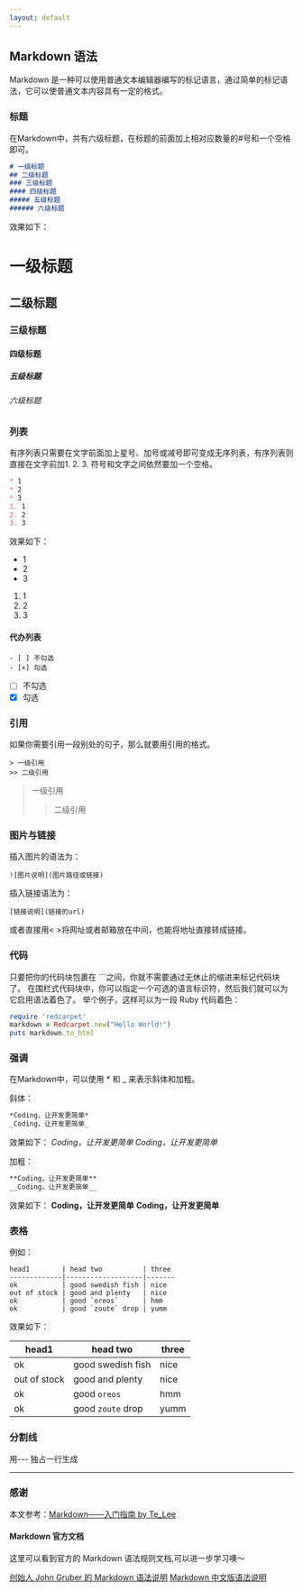```yaml
---
layout: default
---
```


## Markdown 语法
Markdown 是一种可以使用普通文本编辑器编写的标记语言，通过简单的标记语法，它可以使普通文本内容具有一定的格式。
### 标题
在Markdown中，共有六级标题，在标题的前面加上相对应数量的#号和一个空格即可。
```md
# 一级标题
## 二级标题
### 三级标题
#### 四级标题
##### 五级标题
###### 六级标题
```
效果如下：
# 一级标题
## 二级标题
### 三级标题
#### 四级标题
##### 五级标题
###### 六级标题
### 列表
有序列表只需要在文字前面加上星号、加号或减号即可变成无序列表，有序列表则直接在文字前加1. 2. 3. 符号和文字之间依然要加一个空格。
```md
* 1
* 2
* 3
1. 1
2. 2
3. 3
```
效果如下：
* 1
* 2
* 3
1. 1
2. 2
3. 3
#### 代办列表

```
- [ ] 不勾选
- [×] 勾选
```
- [ ] 不勾选
- [x] 勾选
### 引用
如果你需要引用一段别处的句子，那么就要用引用的格式。

```
> 一级引用
>> 二级引用
```
> 一级引用
>> 二级引用

### 图片与链接
插入图片的语法为：

```
![图片说明](图片路径或链接)
```

插入链接语法为：

```
[链接说明](链接的url)
```

或者直接用< >将网址或者邮箱放在中间，也能将地址直接转成链接。

### 代码

只要把你的代码块包裹在 ```之间，你就不需要通过无休止的缩进来标记代码块了。 在围栏式代码块中，你可以指定一个可选的语言标识符，然后我们就可以为它启用语法着色了。 举个例子，这样可以为一段 Ruby 代码着色：

```ruby
require 'redcarpet'
markdown = Redcarpet.new("Hello World!")
puts markdown.to_html
```

### 强调

在Markdown中，可以使用 * 和 _ 来表示斜体和加粗。

斜体：

```md
*Coding，让开发更简单*
_Coding，让开发更简单_
```
效果如下：
*Coding，让开发更简单*
_Coding，让开发更简单_

加粗：
```md
**Coding，让开发更简单**
__Coding，让开发更简单__
```
效果如下：
**Coding，让开发更简单**
__Coding，让开发更简单__
### 表格
例如：
```
head1        | head two          | three 
-------------|-------------------|-------
ok           | good swedish fish | nice  
out of stock | good and plenty   | nice  
ok           | good `oreos`      | hmm   
ok           | good `zoute` drop | yumm  
```
效果如下：

| head1        | head two          | three |
|--------------|-------------------|-------|
| ok           | good swedish fish | nice  |
| out of stock | good and plenty   | nice  |
| ok           | good `oreos`      | hmm   |
| ok           | good `zoute` drop | yumm  |

### 分割线
用--- 独占一行生成
***
### 感谢
本文参考：[Markdown——入门指南 by Te_Lee](https://coding.net/help/doc/project/markdown.html)

#### Markdown 官方文档

这里可以看到官方的 Markdown 语法规则文档,可以进一步学习噢～

[创始人 John Gruber 的 Markdown 语法说明](https://daringfireball.net/projects/markdown/syntax#list)
[Markdown 中文版语法说明](http://wowubuntu.com/markdown/#list)
